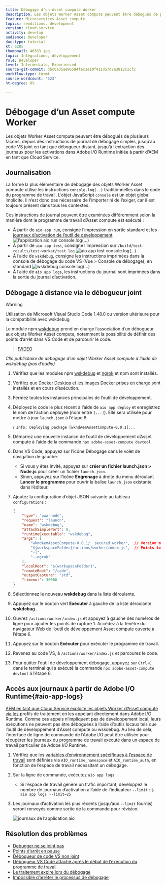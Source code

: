 ```yaml
---
title: Débogage d’un Asset compute Worker
description: Les objets Worker Asset compute peuvent être débogués de plusieurs façons, depuis des instructions de journal de débogage simples, jusqu’au code VS joint en tant que débogueur distant, jusqu’à l’extraction des journaux pour les activations dans Adobe I/O Runtime initiée à partir d’AEM en tant que Cloud Service.
feature: Microservices Asset compute
topics: renditions, development
version: cloud-service
activity: develop
audience: developer
doc-type: tutorial
kt: 6285
thumbnail: 40383.jpg
topic: Intégrations, développement
role: Developer
level: Intermediate, Experienced
source-git-commit: dbc0a35ae96594fec1e10f411d57d2a3812c1cf2
workflow-type: tm+mt
source-wordcount: '623'
ht-degree: 0%

---
```



# Débogage d’un Asset compute Worker

Les objets Worker Asset compute peuvent être débogués de plusieurs façons, depuis des instructions de journal de débogage simples, jusqu’au code VS joint en tant que débogueur distant, jusqu’à l’extraction des journaux pour les activations dans Adobe I/O Runtime initiée à partir d’AEM en tant que Cloud Service.

## Journalisation

La forme la plus élémentaire de débogage des objets Worker Asset compute utilise les instructions `console.log(..)` traditionnelles dans le code du programme de travail. L’objet JavaScript `console` est un objet global implicite. Il n’est donc pas nécessaire de l’importer ni de l’exiger, car il est toujours présent dans tous les contextes.

Ces instructions de journal peuvent être examinées différemment selon la manière dont le programme de travail d’Asset compute est exécuté :

+ À partir de `aio app run`, consigne l’impression en sortie standard et les [journaux d’activation de l’outil de développement ](../develop/development-tool.md)
   ![l’application aio run console.log(...)](./assets/debug/console-log__aio-app-run.png)
+ À partir de `aio app test`, consigne l’impression sur `/build/test-results/test-worker/test.log`
   ![aio app test console.log(...)](./assets/debug/console-log__aio-app-test.png)
+ À l’aide de `wskdebug`, consigne les instructions imprimées dans la console de débogage du code VS (Vue > Console de débogage), en standard
   ![wskdebug console.log(...)](./assets/debug/console-log__wskdebug.png)
+ À l’aide de `aio app logs`, les instructions du journal sont imprimées dans la sortie du journal d’activation.

## Débogage à distance via le débogueur joint

>[!WARNING]
>
>Utilisation de Microsoft Visual Studio Code 1.48.0 ou version ultérieure pour la compatibilité avec wskdebug

Le module npm [wskdebug](https://www.npmjs.com/package/@openwhisk/wskdebug) prend en charge l’association d’un débogueur aux objets Worker Asset compute, notamment la possibilité de définir des points d’arrêt dans VS Code et de parcourir le code.

>[!VIDEO](https://video.tv.adobe.com/v/40383/?quality=12&learn=on)

_Clic publicitaire de débogage d’un objet Worker Asset compute à l’aide de wskdebug (pas d’audio)_

1. Vérifiez que les modules npm [wskdebug](../set-up/development-environment.md#wskdebug) et [ngrok](../set-up/development-environment.md#ngork) et npm sont installés.
1. Vérifiez que [Docker Desktop et les images Docker prises en charge](../set-up/development-environment.md#docker) sont installés et en cours d’exécution.
1. Fermez toutes les instances principales de l’outil de développement.
1. Déployez le code le plus récent à l’aide de `aio app deploy` et enregistrez le nom de l’action déployée (nom entre `[...]`). Elle sera utilisée pour mettre à jour `launch.json` à l’étape 8.

   ```
   ℹ Info: Deploying package [wkndAemAssetCompute-0.0.1]...
   ```


1. Démarrez une nouvelle instance de l’outil de développement d’Asset compute à l’aide de la commande `npx adobe-asset-compute devtool`
1. Dans VS Code, appuyez sur l’icône Débogage dans le volet de navigation de gauche.
   + Si vous y êtes invité, appuyez sur __créer un fichier launch.json > Node.js__ pour créer un fichier `launch.json`.
   + Sinon, appuyez sur l’icône __Engrenage__ à droite du menu déroulant __Lancer le programme__ pour ouvrir la balise `launch.json` existante dans l’éditeur.
1. Ajoutez la configuration d’objet JSON suivante au tableau `configurations` :

   ```json
   {
       "type": "pwa-node",
       "request": "launch",
       "name": "wskdebug",
       "attachSimplePort": 0,
       "runtimeExecutable": "wskdebug",
       "args": [
           "wkndAemAssetCompute-0.0.1/__secured_worker",  // Version must match your Asset Compute worker's version
           "${workspaceFolder}/actions/worker/index.js",  // Points to your worker
           "-l",
           "--ngrok"
       ],
       "localRoot": "${workspaceFolder}",
       "remoteRoot": "/code",
       "outputCapture": "std",
       "timeout": 30000
   }
   ```

1. Sélectionnez le nouveau __wskdebug__ dans la liste déroulante.
1. Appuyez sur le bouton vert __Exécuter__ à gauche de la liste déroulante __wskdebug__ .
1. Ouvrez `/actions/worker/index.js` et appuyez à gauche des numéros de ligne pour ajouter les points de rupture 1. Accédez à la fenêtre du navigateur Web de l’outil de développement Asset compute ouverte à l’étape 6.
1. Appuyez sur le bouton __Exécuter__ pour exécuter le programme de travail.
1. Revenez au code VS, à `/actions/worker/index.js` et parcourez le code.
1. Pour quitter l’outil de développement débogage, appuyez sur `Ctrl-C` dans le terminal qui a exécuté la commande `npx adobe-asset-compute devtool` à l’étape 6.

## Accès aux journaux à partir de Adobe I/O Runtime{#aio-app-logs}

[AEM en tant que Cloud Service exploite les objets Worker d’Asset compute via les ](../deploy/processing-profiles.md) profils de traitement en les appelant directement dans Adobe I/O Runtime. Comme ces appels n’impliquent pas de développement local, leurs exécutions ne peuvent pas être déboguées à l’aide d’outils locaux tels que l’outil de développement d’Asset compute ou wskdebug. Au lieu de cela, l’interface de ligne de commande de l’Adobe I/O peut être utilisée pour récupérer les journaux du programme de travail exécuté dans un espace de travail particulier de Adobe I/O Runtime.

1. Vérifiez que les [variables d’environnement spécifiques à l’espace de travail](../deploy/runtime.md) sont définies via `AIO_runtime_namespace` et `AIO_runtime_auth`, en fonction de l’espace de travail nécessitant un débogage.
1. Sur la ligne de commande, exécutez `aio app logs`
   + Si l’espace de travail génère un trafic important, développez le nombre de journaux d’activation à l’aide de l’indicateur `--limit` :
      `$ aio app logs --limit=25`
1. Les journaux d’activation les plus récents (jusqu’aux `--limit` fournis) seront renvoyés comme sortie de la commande pour révision.

   ![journaux de l’application aio](./assets/debug/aio-app-logs.png)

## Résolution des problèmes

+ [Debugger ne se joint pas](../troubleshooting.md#debugger-does-not-attach)
+ [Points d’arrêt en pause](../troubleshooting.md#breakpoints-no-pausing)
+ [Débogueur de code VS non joint](../troubleshooting.md#vs-code-debugger-not-attached)
+ [Débogueur VS Code attaché après le début de l’exécution du programme de travail](../troubleshooting.md#vs-code-debugger-attached-after-worker-execution-began)
+ [Le traitement expire lors du débogage](../troubleshooting.md#worker-times-out-while-debugging)
+ [Impossible d’arrêter le processus de débogage](../troubleshooting.md#cannot-terminate-debugger-process)
